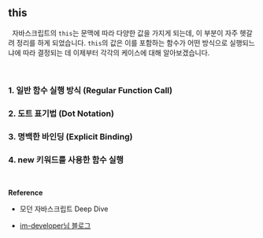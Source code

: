 ## this

&nbsp;&nbsp;자바스크립트의 `this`는 문맥에 따라 다양한 값을 가지게 되는데, 이 부분이 자주 헷갈려 정리를 하게 되었습니다. `this`의 값은 이를 포함하는 함수가 어떤 방식으로 실행되느냐에 따라 결정되는 데 이제부터 각각의 케이스에 대해 알아보겠습니다.

<br>

### 1. 일반 함수 실행 방식 (Regular Function Call)

### 2. 도트 표기법 (Dot Notation)

### 3. 명백한 바인딩 (Explicit Binding)

### 4. new 키워드를 사용한 함수 실행

<br>

**Reference**

- 모던 자바스크립트 Deep Dive

- [im-developer님 블로그](https://im-developer.tistory.com/96)
